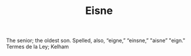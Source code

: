 ---
title: Eisne
letter: E
permalink: "/definitions/bld-eisne.html"
body: The senior; the oldest son. Spelled, also, “eigne,” “einsne,” "aisne” "eign."
  Termes de la Ley; Kelham
published_at: '2018-07-07'
source: Black's Law Dictionary 2nd Ed (1910)
layout: post
---